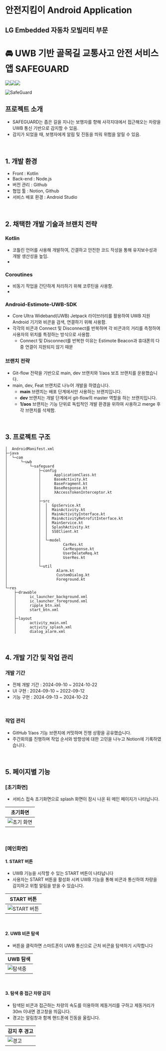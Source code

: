 # 안전지킴이 Android Application
## LG Embedded 자동차 모빌리티 부문

# :oncoming_automobile: UWB 기반 골목길 교통사고 안전 서비스앱 SAFEGUARD

<img src="https://img.shields.io/badge/Kotlin-7F52FF?style=flat&logo=Kotlin&logoColor=white"/><img src="https://img.shields.io/badge/Node.js-5FA04E?style=flat&logo=Node.js&logoColor=white"/><img src="https://img.shields.io/badge/Android-34A853?style=flat&logo=Android&logoColor=white"/>


![SafeGuard](https://github.com/user-attachments/assets/6dd1f9f1-8b6e-4452-afeb-67d0a9893d82)


## 프로젝트 소개

- SAFEGUARD는 좁은 길을 지나는 보행자를 향해 사각지대에서 접근해오는 차량을 UWB 통신 기반으로 감지할 수 있음.
- 감지가 되었을 때, 보행자에게 알림 및 진동을 띄워 위험을 알릴 수 있음.

<br>

## 1. 개발 환경

- Front : Kotlin
- Back-end : Node.js
- 버전 관리 : Github
- 협업 툴 : Notion, Github 
- 서비스 배포 환경 : Android Studio
  
<br>

## 2. 채택한 개발 기술과 브랜치 전략

### Kotlin

- 코틀린 언어를 사용해 개발하여, 간결하고 안전한 코드 작성을 통해 유지보수성과 개발 생산성을 높임.
- 
    
### Coroutines

- 비동기 작업을 간단하게 처리하기 위해 코루틴을 사용함.
- 

### Android-Estimote-UWB-SDK

- Core Ultra Wideband(UWB) Jetpack 라이브러리를 활용하여 UWB 지원 Android 기기와 비콘을 검색, 연결하기 위해 사용함.
- 각각의 비콘과 Connect 및 Disconnect를 반복하며 각 비콘과의 거리를 측정하여 사용자의 위치를 특정하는 방식으로 사용함.
  - Connect 및 Disconnect를 반복한 이유는 Estimote Beacon과 휴대폰의 다중 연결이 지원되지 않기 때문 

### 브랜치 전략

- Git-flow 전략을 기반으로 main, dev 브랜치와 1/aos 보조 브랜치를 운용했습니다.
- main, dev, Feat 브랜치로 나누어 개발을 하였습니다.
    - **main** 브랜치는 배포 단계에서만 사용하는 브랜치입니다.
    - **dev** 브랜치는 개발 단계에서 git-flow의 master 역할을 하는 브랜치입니다.
    - **1/aos** 브랜치는 기능 단위로 독립적인 개발 환경을 위하여 사용하고 merge 후 각 브랜치를 삭제함.

<br>

## 3. 프로젝트 구조

```
│  AndroidManifest.xml 
├─java
│  └─com
│      └─uwb
│          └─safeguard
│              ├─config
│              │      ApplicationClass.kt
│              │      BaseActivity.kt
│              │      BaseFragment.kt
│              │      BaseResponse.kt
│              │      XAccessTokenInterceptor.kt
│              │      
│              ├─src
│              │  │  GpsService.kt
│              │  │  MainActivity.kt
│              │  │  MainActivityInterface.kt
│              │  │  MainActivityRetrofitInterface.kt
│              │  │  MainService.kt
│              │  │  SplashActivity.kt
│              │  │  SSEClient.kt
│              │  │  
│              │  └─model
│              │          CarRes.kt
│              │          CarResponse.kt
│              │          UserDeleteReq.kt
│              │          UserRes.kt
│              │          
│              └─util
│                      Alarm.kt
│                      CustomDialog.kt
│                      Foreground.kt
│                      
└─res
    ├─drawable
    │      ic_launcher_background.xml
    │      ic_launcher_foreground.xml
    │      ripple_btn.xml
    │      start_btn.xml
    │      
    ├─layout
    │      activity_main.xml
    │      activity_splash.xml
    │      dialog_alarm.xml 
```

<br>

## 4. 개발 기간 및 작업 관리

### 개발 기간

- 전체 개발 기간 : 2024-09-10 ~ 2024-10-22
- UI 구현 : 2024-09-10 ~ 2022-09-12
- 기능 구현 : 2024-09-13 ~ 2024-10-22

<br>

### 작업 관리

- GitHub 1/aos 기능 브랜치에 커밋하며 진행 상황을 공유했습니다.
- 주간회의를 진행하며 작업 순서와 방향성에 대한 고민을 나누고 Notion에 기록하였습니다.

<br>

## 5. 페이지별 기능

### [초기화면]
- 서비스 접속 초기화면으로 splash 화면이 잠시 나온 뒤 메인 페이지가 나타납니다.

| 초기화면 |
|----------|
|![초기 화면](https://github.com/user-attachments/assets/4dc747e5-5997-4b28-a472-543d1d7b7aba)|

<br>

### [메인화면]

#### 1. START 버튼
- UWB 기능을 시작할 수 있는 START 버튼이 나타납니다
- 사용자는 START 버튼을 활성화 시켜 UWB 기능을 통해 비콘과 통신하여 차량을 감지하고 위험 알림을 받을 수 있습니다.

| START 버튼 |
|----------|
|![START 버튼](https://github.com/user-attachments/assets/3383ef94-47ff-4c3b-ad2a-cb5ff53dd321)|

<br>

#### 2. UWB 비콘 탐색
- 버튼을 클릭하면 스마트폰이 UWB 통신으로 근처 비콘을 탐색하기 시작합니다

| UWB 탐색 |
|----------|
|![탐색중](https://github.com/user-attachments/assets/f79e18bf-6410-4b56-9332-9ccaa66043b3)|

<br>

#### 3. 탐색 중 접근 차량 감지
- 탐색된 비콘과 접근하는 차량의 속도를 이용하여 제동거리를 구하고 제동거리가 30m 이내면 경고창을 띄웁니다. 
- 경고는 알림창과 함께 핸드폰에 진동을 울립니다.

| 감지 후 경고 |
|----------|
|![경고](https://github.com/user-attachments/assets/e934948d-8a28-4665-a712-f3dbec863a6b)|

<br>






